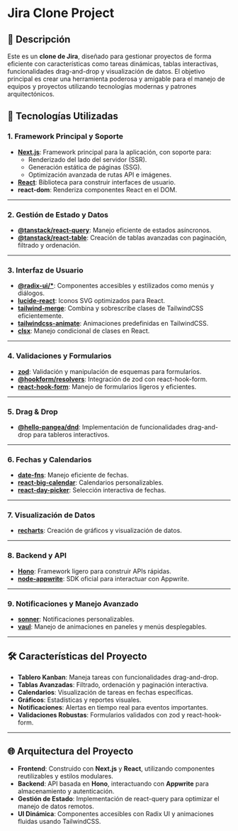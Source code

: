 # Jira Clone Project

## 📝 Descripción

Este es un **clone de Jira**, diseñado para gestionar proyectos de forma eficiente con características como tareas dinámicas, tablas interactivas, funcionalidades drag-and-drop y visualización de datos. El objetivo principal es crear una herramienta poderosa y amigable para el manejo de equipos y proyectos utilizando tecnologías modernas y patrones arquitectónicos.

## 🚀 Tecnologías Utilizadas

### **1. Framework Principal y Soporte**
- **[Next.js](https://nextjs.org/)**: Framework principal para la aplicación, con soporte para:
  - Renderizado del lado del servidor (SSR).
  - Generación estática de páginas (SSG).
  - Optimización avanzada de rutas API e imágenes.
- **[React](https://reactjs.org/)**: Biblioteca para construir interfaces de usuario.
- **react-dom**: Renderiza componentes React en el DOM.

---

### **2. Gestión de Estado y Datos**
- **[@tanstack/react-query](https://tanstack.com/query/latest)**: Manejo eficiente de estados asíncronos.
- **[@tanstack/react-table](https://tanstack.com/table/latest)**: Creación de tablas avanzadas con paginación, filtrado y ordenación.

---

### **3. Interfaz de Usuario**
- **[@radix-ui/*](https://www.radix-ui.com/)**: Componentes accesibles y estilizados como menús y diálogos.
- **[lucide-react](https://lucide.dev/)**: Iconos SVG optimizados para React.
- **[tailwind-merge](https://github.com/dcastil/tailwind-merge)**: Combina y sobrescribe clases de TailwindCSS eficientemente.
- **[tailwindcss-animate](https://github.com/tailwindlabs/tailwindcss-animate)**: Animaciones predefinidas en TailwindCSS.
- **[clsx](https://github.com/lukeed/clsx)**: Manejo condicional de clases en React.

---

### **4. Validaciones y Formularios**
- **[zod](https://zod.dev/)**: Validación y manipulación de esquemas para formularios.
- **[@hookform/resolvers](https://react-hook-form.com/api/useform/resolver)**: Integración de zod con react-hook-form.
- **[react-hook-form](https://react-hook-form.com/)**: Manejo de formularios ligeros y eficientes.

---

### **5. Drag & Drop**
- **[@hello-pangea/dnd](https://hello-pangea.github.io/dnd/)**: Implementación de funcionalidades drag-and-drop para tableros interactivos.

---

### **6. Fechas y Calendarios**
- **[date-fns](https://date-fns.org/)**: Manejo eficiente de fechas.
- **[react-big-calendar](https://jquense.github.io/react-big-calendar/)**: Calendarios personalizables.
- **[react-day-picker](https://react-day-picker.js.org/)**: Selección interactiva de fechas.

---

### **7. Visualización de Datos**
- **[recharts](https://recharts.org/)**: Creación de gráficos y visualización de datos.

---

### **8. Backend y API**
- **[Hono](https://hono.dev/)**: Framework ligero para construir APIs rápidas.
- **[node-appwrite](https://appwrite.io/)**: SDK oficial para interactuar con Appwrite.

---

### **9. Notificaciones y Manejo Avanzado**
- **[sonner](https://sonner.dev/)**: Notificaciones personalizables.
- **[vaul](https://vaul.dev/)**: Manejo de animaciones en paneles y menús desplegables.

---

## 🛠️ Características del Proyecto
- **Tablero Kanban**: Maneja tareas con funcionalidades drag-and-drop.
- **Tablas Avanzadas**: Filtrado, ordenación y paginación interactiva.
- **Calendarios**: Visualización de tareas en fechas específicas.
- **Gráficos**: Estadísticas y reportes visuales.
- **Notificaciones**: Alertas en tiempo real para eventos importantes.
- **Validaciones Robustas**: Formularios validados con zod y react-hook-form.

---

## 🌐 Arquitectura del Proyecto
- **Frontend**: Construido con **Next.js** y **React**, utilizando componentes reutilizables y estilos modulares.
- **Backend**: API basada en **Hono**, interactuando con **Appwrite** para almacenamiento y autenticación.
- **Gestión de Estado**: Implementación de react-query para optimizar el manejo de datos remotos.
- **UI Dinámica**: Componentes accesibles con Radix UI y animaciones fluidas usando TailwindCSS.
